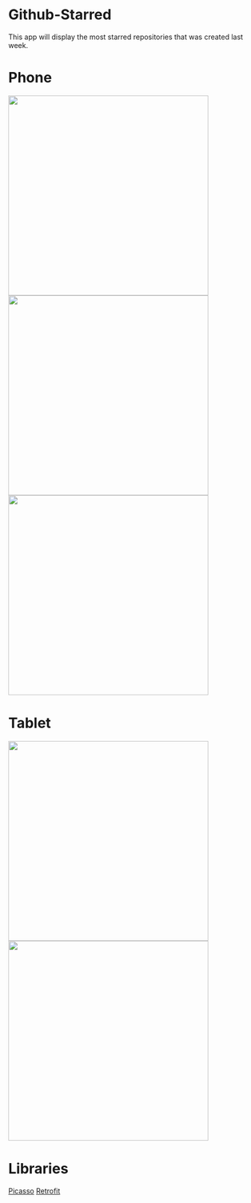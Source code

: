 # Github-Starred
This app will display the most starred repositories that was created last week. 

# Phone

<img src="http://i.imgur.com/OluqXdL.png" width="400">
<img src="http://i.imgur.com/7QnZ65X.png" width="400">
<img src="http://i.imgur.com/T1eqLKj.png" width="400">

# Tablet
<img src="http://i.imgur.com/HCTxYrq.png" width="400">
<img src="http://i.imgur.com/baiVwer.png" width="400">

# Libraries
[Picasso](http://square.github.io/picasso/)
[Retrofit](http://square.github.io/retrofit/)

